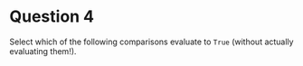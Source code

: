 # Question 4

Select which of the following comparisons evaluate to `True` (without actually evaluating them!).
